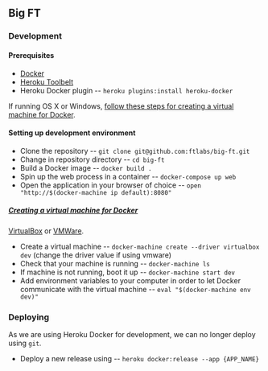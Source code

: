 ## Big FT

### Development

#### Prerequisites
- [Docker](https://www.docker.com/docker-toolbox)
- [Heroku Toolbelt](https://toolbelt.heroku.com/)
- Heroku Docker plugin -- `heroku plugins:install heroku-docker`

If running OS X or Windows, [follow these steps for creating a virtual machine for Docker](#creating-a-virtual-machine-for-docker).

#### Setting up development environment
- Clone the repository -- `git clone git@github.com:ftlabs/big-ft.git`
- Change in repository directory -- `cd big-ft`
- Build a Docker image -- `docker build .`
- Spin up the web process in a container -- `docker-compose up web`
- Open the application in your browser of choice -- `open "http://$(docker-machine ip default):8080"`

##### [Creating a virtual machine for Docker](#creating-a-virtual-machine-for-docker)
 [VirtualBox](https://www.virtualbox.org/wiki/Downloads) or [VMWare](http://www.vmware.com/uk/).

- Create a virtual machine -- `docker-machine create --driver virtualbox dev` (change the driver value if using vmware)
- Check that your machine is running -- `docker-machine ls`
- If machine is not running, boot it up -- `docker-machine start dev`
- Add environment variables to your computer in order to let Docker communicate with the virtual machine -- `eval "$(docker-machine env dev)"`

### Deploying
As we are using Heroku Docker for development, we can no longer deploy using `git`.

- Deploy a new release using -- `heroku docker:release --app {APP_NAME}`
